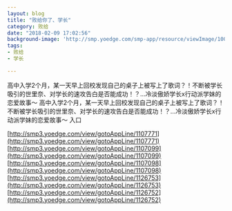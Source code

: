 ```yaml
---
layout: blog
title: "败给你了、学长"
category: 败给
date: "2018-02-09 17:02:56"
background-image: 'http://smp.yoedge.com/smp-app/resource/viewImage/1003659appline.png'
tags:
- 败给
- 学长

---
```

高中入学2个月，某一天早上回校发现自己的桌子上被写上了歌词？！不断被学长吸引的世里奈、对学长的速攻告白是否能成功！？…冷淡傲娇学长x行动派学妹的恋爱故事～
高中入学2个月，某一天早上回校发现自己的桌子上被写上了歌词？！不断被学长吸引的世里奈、对学长的速攻告白是否能成功！？…冷淡傲娇学长x行动派学妹的恋爱故事～
入口

[http://smp3.yoedge.com/view/gotoAppLine/1107771](http://smp3.yoedge.com/view/gotoAppLine/1107771)
[http://smp3.yoedge.com/view/gotoAppLine/1107099](http://smp3.yoedge.com/view/gotoAppLine/1107099)
[http://smp3.yoedge.com/view/gotoAppLine/1107098](http://smp3.yoedge.com/view/gotoAppLine/1107098)
[http://smp3.yoedge.com/view/gotoAppLine/1126753](http://smp3.yoedge.com/view/gotoAppLine/1126753)
[http://smp3.yoedge.com/view/gotoAppLine/1126752](http://smp3.yoedge.com/view/gotoAppLine/1126752)

        
